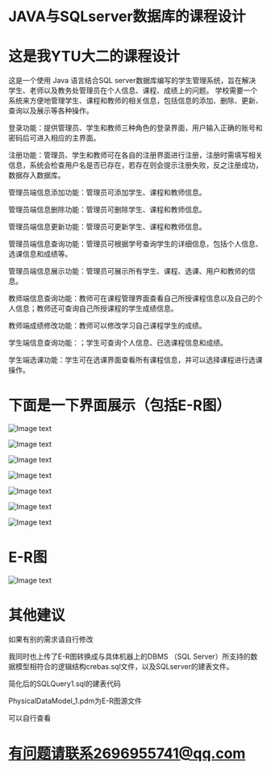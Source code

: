 # JAVA与SQLserver数据库的课程设计
# 这是我YTU大二的课程设计
这是一个使用 Java 语言结合SQL server数据库编写的学生管理系统，旨在解决学生、老师以及教务处管理员在个人信息、课程、成绩上的问题。
学校需要一个系统来方便地管理学生、课程和教师的相关信息，包括信息的添加、删除、更新、查询以及展示等各种操作。

登录功能：提供管理员、学生和教师三种角色的登录界面，用户输入正确的账号和密码后可进入相应的主界面。

注册功能：管理员、学生和教师可在各自的注册界面进行注册，注册时需填写相关信息，系统会检查用户名是否已存在，若存在则会提示注册失败，反之注册成功，数据存入数据库。

管理员端信息添加功能：管理员可添加学生、课程和教师信息。

管理员端信息删除功能：管理员可删除学生、课程和教师信息。

管理员端信息更新功能：管理员可更新学生、课程和教师信息。

管理员端信息查询功能：管理员可根据学号查询学生的详细信息，包括个人信息、选课信息和成绩等。

管理员端信息展示功能：管理员可展示所有学生、课程、选课、用户和教师的信息。

教师端信息查询功能：教师可在课程管理界面查看自己所授课程信息以及自己的个人信息；教师还可查询自己所授课程的学生成绩信息。

教师端成绩修改功能：教师可以修改学习自己课程学生的成绩。

学生端信息查询功能：；学生可查询个人信息、已选课程信息和成绩。

学生端选课功能：学生可在选课界面查看所有课程信息，并可以选择课程进行选课操作。

# 下面是一下界面展示（包括E-R图）

![Image text](https://github.com/honey-yun/JAVA-/blob/main/image/%E5%B1%8F%E5%B9%95%E6%88%AA%E5%9B%BE%202024-11-28%20172415.png)

![Image text](https://github.com/honey-yun/JAVA-/blob/main/image/%E5%B1%8F%E5%B9%95%E6%88%AA%E5%9B%BE%202024-11-28%20172422.png)

![Image text](https://github.com/honey-yun/JAVA-/blob/main/image/%E5%B1%8F%E5%B9%95%E6%88%AA%E5%9B%BE%202024-11-28%20172430.png)

![Image text](https://github.com/honey-yun/JAVA-/blob/main/image/%E5%B1%8F%E5%B9%95%E6%88%AA%E5%9B%BE%202024-11-28%20172437.png)

![Image text](https://github.com/honey-yun/JAVA-/blob/main/image/%E5%B1%8F%E5%B9%95%E6%88%AA%E5%9B%BE%202024-11-28%20172457.png)

![Image text](https://github.com/honey-yun/JAVA-/blob/main/image/%E5%B1%8F%E5%B9%95%E6%88%AA%E5%9B%BE%202024-11-28%20172517.png)

![Image text](https://github.com/honey-yun/JAVA-/blob/main/image/%E5%B1%8F%E5%B9%95%E6%88%AA%E5%9B%BE%202024-11-28%20172533.png)

# E-R图

![Image text](https://github.com/honey-yun/JAVA-/blob/main/image/%E5%B1%8F%E5%B9%95%E6%88%AA%E5%9B%BE%202024-11-28%20161823.png)

# 其他建议

如果有别的需求请自行修改

我同时也上传了E-R图转换成与具体机器上的DBMS （SQL Server）所支持的数据模型相符合的逻辑结构crebas.sql文件，以及SQLserver的建表文件。

简化后的SQLQuery1.sql的建表代码

PhysicalDataModel_1.pdm为E-R图源文件

可以自行查看

# 有问题请联系2696955741@qq.com
